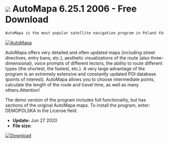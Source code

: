 # ![](https://cdn.softexe.net/static/icon/4/automapa-8960.png) AutoMapa 6.25.1 2006 - Free Download

```sh
AutoMapa is the most popular satellite navigation program in Poland that allows you to set routes. Thanks to the cooperation with the GPS receiver, it allows you to set the position with an accuracy of several meters, and also allows you to dynamically set a new route after running off of the designated one.
```
[![AutoMapa](https://gallery.dpcdn.pl/imgc/Tools/140/g_-_420x350_1.5_-_x20100615144703.png)](https://softexe.net/win/hobbies-lifestyle/navigation-gps/automapa:hafR.html)

AutoMapa offers very detailed and often updated maps (including street directives, entry bans, etc.), aesthetic visualizations of the route (also three-dimensional), voice prompts of different lectors, the ability to route different types (the shortest, the fastest, etc.). A very large advantage of the program is an extremely extensive and constantly updated POI database (points of interest). AutoMapa allows you to choose intermediate points, calculate the length of the route and travel time, as well as many others.Attention!
 
 The demo version of the program includes full functionality, but has sections of the original AutoMapa maps.
 To install the program, enter: DEMOPOLSKA in the License field.


- **Update:** Jun 27 2020
- **File size:** 

[![Download](https://cdn.softexe.net/static/img/download.png)](https://softexe.net/win/hobbies-lifestyle/navigation-gps/automapa:hafR.html)


